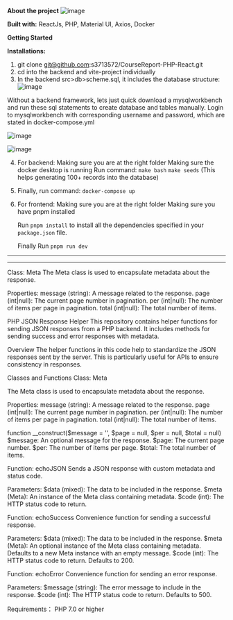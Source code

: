 ****About the project****
![image](https://github.com/user-attachments/assets/69dbef8e-efab-4a29-b65a-047017dbd08a)

**Built with:**
ReactJs,
PHP,
Material UI,
Axios,
Docker

****Getting Started****

**Installations:**
1. git clone git@github.com:s3713572/CourseReport-PHP-React.git
2. cd into the backend and vite-project individually
3. In the backend src>db>scheme.sql, it includes the database structure:
![image](https://github.com/user-attachments/assets/813d2f93-ffa9-4477-a393-fb94ef1c11c8)

Without a backend framework, lets just quick download a mysqlworkbench and run these sql statements to create database and tables manually.
Login to mysqlworkbench with corresponding username and password, which are stated in docker-compose.yml

![image](https://github.com/user-attachments/assets/685d2545-0e0b-42ae-af6d-1e60fe55368b)

![image](https://github.com/user-attachments/assets/628c1d5f-8890-462a-a45d-355f4f1d9d22)



4. For backend:
   Making sure you are at the right folder
   Making sure the docker desktop is running
   Run command: `make bash`
                `make seeds`
   (This helps generating 100+ records into the database)
6. Finally, run command:
   `docker-compose up`

7. For frontend:
   Making sure you are at the right folder
   Making sure you have pnpm installed
   

   Run `pnpm install` to install all the dependencies specified in your `package.json` file.

   Finally Run `pnpm run dev`

-------------------------------------------------------------------------------------------------------------------------

-------------------------------------------------------------------------------------------------------------------------

Class: Meta
The Meta class is used to encapsulate metadata about the response.

Properties:
message (string): A message related to the response.
page (int|null): The current page number in pagination.
per (int|null): The number of items per page in pagination.
total (int|null): The total number of items.


PHP JSON Response Helper
This repository contains helper functions for sending JSON responses from a PHP backend. It includes methods for sending success and error responses with metadata.

Overview
The helper functions in this code help to standardize the JSON responses sent by the server. This is particularly useful for APIs to ensure consistency in responses.

Classes and Functions
Class: Meta

The Meta class is used to encapsulate metadata about the response.

Properties:
message (string): A message related to the response.
page (int|null): The current page number in pagination.
per (int|null): The number of items per page in pagination.
total (int|null): The total number of items.

function __construct($message = '', $page = null, $per = null, $total = null)
$message: An optional message for the response.
$page: The current page number.
$per: The number of items per page.
$total: The total number of items.

Function: echoJSON
Sends a JSON response with custom metadata and status code.

Parameters:
$data (mixed): The data to be included in the response.
$meta (Meta): An instance of the Meta class containing metadata.
$code (int): The HTTP status code to return.

Function: echoSuccess
Convenience function for sending a successful response.

Parameters:
$data (mixed): The data to be included in the response.
$meta (Meta): An optional instance of the Meta class containing metadata. Defaults to a new Meta instance with an empty message.
$code (int): The HTTP status code to return. Defaults to 200.

Function: echoError
Convenience function for sending an error response.

Parameters:
$message (string): The error message to include in the response.
$code (int): The HTTP status code to return. Defaults to 500.

Requirements：
PHP 7.0 or higher
